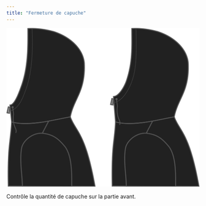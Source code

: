 ```yaml
---
title: "Fermeture de capuche"
---
```


![Fermeture de capuche](./hoodclosure.svg)

Contrôle la quantité de capuche sur la partie avant.




